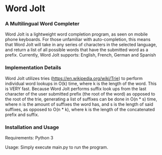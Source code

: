 # Word Jolt 
### A Multilingual Word Completer

Word Jolt is a lightweight word completion program, as seen on mobile phone keyboards. For those unfamiliar with auto-completion, this means that Word Jolt will take in any series of characters in the selected language, and return a list of all possible words that have the submitted word as a prefix. Currently, Word Jolt supports: English, French, German and Spanish

### Implementation Details
Word Jolt utilizes tries (https://en.wikipedia.org/wiki/Trie) to perform individual word lookups in O(k) time, where k is the length of the word. This is VERY fast. Because Word Jolt performs suffix look ups from the last character of the user submitted prefix (the root of the word) as opposed to the root of the trie, generating a list of suffixes can be done in O(n * s) time, where n is the amount of suffixes the word has, and s is the length of said suffixes, as opposed to O(n * k), where k is the length of the concatenated prefix and suffix.

### Installation and Usage

Requirements: Python 3

Usage: Simply execute main.py to run the program.